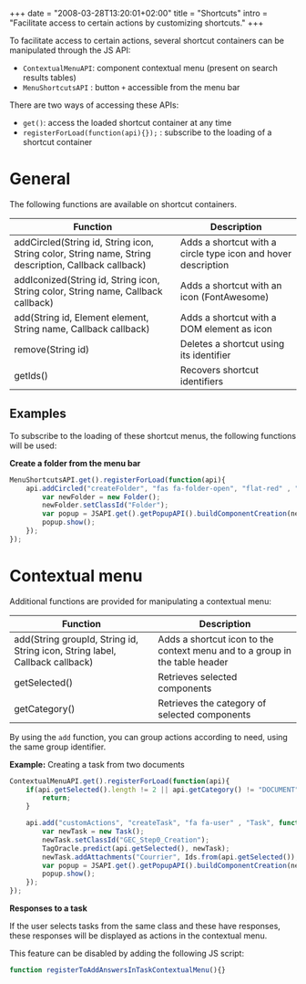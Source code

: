 +++
date = "2008-03-28T13:20:01+02:00"
title = "Shortcuts"
intro = "Facilitate access to certain actions by customizing shortcuts."
+++

To facilitate access to certain actions, several shortcut containers can be manipulated through the JS API: 

* ``ContextualMenuAPI``: component contextual menu (present on search results tables)
* ``MenuShortcutsAPI`` : button ``+`` accessible from the menu bar
   
   
   
There are two ways of accessing these APIs: 

* ``get()``: access the loaded shortcut container at any time
* ``registerForLoad(function(api){});`` : subscribe to the loading of a shortcut container

# General

The following functions are available on shortcut containers. 


| Function                                                                                            | Description                                                                             |
|------------------------------------------------------------------------------------------------------|-----------------------------------------------------------------------------------------| 
| addCircled(String id, String icon, String color, String name, String description, Callback callback) | Adds a shortcut with a circle type icon and hover description  |         
| addIconized(String id, String icon, String color, String name, Callback callback)                    | Adds a shortcut with an icon (FontAwesome)                                        |
| add(String id, Element element, String name, Callback callback)                                      | Adds a shortcut with a DOM element as icon                                     | 
| remove(String id)                                                                                    | Deletes a shortcut using its identifier                                       |
| getIds()                                                                                             | Recovers shortcut identifiers                                       | 

## Examples

To subscribe to the loading of these shortcut menus, the following functions will be used: 

__Create a folder from the menu bar__ 

```javascript
MenuShortcutsAPI.get().registerForLoad(function(api){ 
	api.addCircled("createFolder", "fas fa-folder-open", "flat-red" , "Folder", "Create a folder", function(){
	    var newFolder = new Folder();
	    newFolder.setClassId("Folder");
	    var popup = JSAPI.get().getPopupAPI().buildComponentCreation(newFolder);
	    popup.show();
	});  
});
```

# Contextual menu

Additional functions are provided for manipulating a contextual menu: 


| Function                                                                               | Description                                                                         |
|-----------------------------------------------------------------------------------------|-------------------------------------------------------------------------------------|
| add(String groupId, String id, String icon, String label,  Callback callback)           | Adds a shortcut icon to the context menu and to a group in the table header |   
| getSelected()                                                                           | Retrieves selected components                                                |        
| getCategory()                                                                           | Retrieves the category of selected components                                   | 


By using the `add` function, you can group actions according to need, using the same group identifier.
 
__Example:__ Creating a task from two documents 

```javascript
ContextualMenuAPI.get().registerForLoad(function(api){
	if(api.getSelected().length != 2 || api.getCategory() != "DOCUMENT"){
		return;
	}

	api.add("customActions", "createTask", "fa fa-user" , "Task", function(){
		var newTask = new Task();
		newTask.setClassId("GEC_Step0_Creation");
		TagOracle.predict(api.getSelected(), newTask);			
		newTask.addAttachments("Courrier", Ids.from(api.getSelected()), "DOCUMENT");			
		var popup = JSAPI.get().getPopupAPI().buildComponentCreation(newTask);
		popup.show();
	});  
});
```

__Responses to a task__ 


If the user selects tasks from the same class and these have responses, these responses will be displayed as actions in the contextual menu.

This feature can be disabled by adding the following JS script: 

```javascript
function registerToAddAnswersInTaskContextualMenu(){}
```





